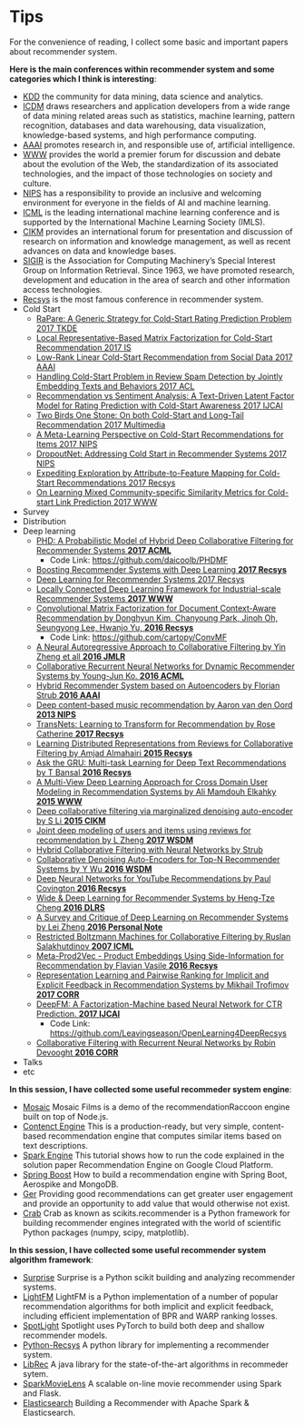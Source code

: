 # Tips
For the convenience of reading, I collect some basic and important papers about recommender system.

**Here is the main conferences within recommender system and some categories which I think is interesting**:
 - [KDD](http://www.kdd.org/) the community for data mining, data science and analytics.
 - [ICDM](http://www.cs.uvm.edu/~icdm/) draws researchers and application developers from a wide range of data mining related areas such as statistics, machine learning, pattern recognition, databases and data warehousing, data visualization, knowledge-based systems, and high performance computing. 
 - [AAAI](https://www.aaai.org/)  promotes research in, and responsible use of, artificial intelligence.
 - [WWW](http://www.iw3c2.org/) provides the world a premier forum for discussion and debate about the evolution of the Web, the standardization of its associated technologies, and the impact of those technologies on society and culture.
 - [NIPS](https://nips.cc/) has a responsibility to provide an inclusive and welcoming environment for everyone in the fields of AI and machine learning.
 - [ICML](https://icml.cc/) is the leading international machine learning conference and is supported by the International Machine Learning Society (IMLS).
 - [CIKM](http://www.cikmconference.org/) provides an international forum for presentation and discussion of research on information and knowledge management, as well as recent advances on data and knowledge bases.
 - [SIGIR](http://sigir.org/)  is the Association for Computing Machinery’s Special Interest Group on Information Retrieval. Since 1963, we have promoted research, development and education in the area of search and other information access technologies.
 - [Recsys](https://recsys.acm.org/) is the most famous conference in recommender system. 
 - Cold Start
   - [RaPare: A Generic Strategy for Cold-Start Rating Prediction Problem 2017 TKDE](https://dl.acm.org/citation.cfm?doid=3108148)
   - [Local Representative-Based Matrix Factorization for Cold-Start Recommendation 2017 IS](https://dl.acm.org/citation.cfm?doid=3108148)
   - [Low-Rank Linear Cold-Start Recommendation from Social Data 2017 AAAI](https://aaai.org/ocs/index.php/AAAI/AAAI17/paper/view/14828)
   - [Handling Cold-Start Problem in Review Spam Detection by Jointly Embedding Texts and Behaviors 2017 ACL](http://aclweb.org/anthology/P17-1034)
   - [Recommendation vs Sentiment Analysis: A Text-Driven Latent Factor Model for Rating Prediction with Cold-Start Awareness 2017 IJCAI](https://www.ijcai.org/proceedings/2017/382)
   - [Two Birds One Stone: On both Cold-Start and Long-Tail Recommendation 2017 Multimedia](https://dl.acm.org/citation.cfm?doid=3123266.3123316)
   - [A Meta-Learning Perspective on Cold-Start Recommendations for Items 2017 NIPS](http://papers.nips.cc/paper/7266-a-meta-learning-perspective-on-cold-start-recommendations-for-items)
   - [DropoutNet: Addressing Cold Start in Recommender Systems 2017 NIPS](http://papers.nips.cc/paper/7081-dropoutnet-addressing-cold-start-in-recommender-systems)
   - [Expediting Exploration by Attribute-to-Feature Mapping for Cold-Start Recommendations 2017 Recsys](https://dl.acm.org/citation.cfm?doid=3109859.3109880)
   - [On Learning Mixed Community-specific Similarity Metrics for Cold-start Link Prediction 2017 WWW](https://dl.acm.org/citation.cfm?doid=3041021.3054269)
 - Survey
 - Distribution
 - Deep learning
   - [PHD: A Probabilistic Model of Hybrid Deep Collaborative Filtering for Recommender Systems **2017 ACML**](http://www.acml-conf.org/2017/conference/accepted-papers/)
     - Code Link: https://github.com/daicoolb/PHDMF
   - [Boosting Recommender Systems with Deep Learning **2017 Recsys**](https://dl.acm.org/citation.cfm?doid=3109859.3109926)
   - [Deep Learning for Recommender Systems 2017 Recsys](https://dl.acm.org/citation.cfm?doid=3109859.3109933)
   - [Locally Connected Deep Learning Framework for Industrial-scale Recommender Systems **2017 WWW**](https://dl.acm.org/citation.cfm?doid=3041021.3054227)
   - [Convolutional Matrix Factorization for Document Context-Aware Recommendation by Donghyun Kim, Chanyoung Park, Jinoh Oh, Seungyong Lee, Hwanjo Yu, **2016 Recsys**](http://dm.postech.ac.kr/~cartopy/ConvMF/)
     - Code Link: https://github.com/cartopy/ConvMF
   - [A Neural Autoregressive Approach to Collaborative Filtering by Yin Zheng et all **2016 JMLR**](http://proceedings.mlr.press/v48/zheng16.pdf)
   - [Collaborative Recurrent Neural Networks for Dynamic Recommender Systems by Young-Jun Ko. **2016 ACML**](http://proceedings.mlr.press/v63/ko101.pdf)
   - [Hybrid Recommender System based on Autoencoders by Florian Strub **2016 AAAI**](https://arxiv.org/pdf/1606.07659.pdf)
   - [Deep content-based music recommendation by Aaron van den Oord **2013 NIPS**](https://papers.nips.cc/paper/5004-deep-content-based-music-recommendation.pdf)
   - [TransNets: Learning to Transform for Recommendation  by Rose Catherine **2017 Recsys**](https://arxiv.org/abs/1704.02298) 
   - [Learning Distributed Representations from Reviews for Collaborative Filtering by Amjad Almahairi **2015 Recsys**](http://dl.acm.org/citation.cfm?id=2800192)
   - [Ask the GRU: Multi-task Learning for Deep Text Recommendations by T Bansal **2016 Recsys**](https://arxiv.org/pdf/1609.02116.pdf)
   - [A Multi-View Deep Learning Approach for Cross Domain User Modeling in Recommendation Systems by Ali Mamdouh Elkahky **2015 WWW**](http://sonyis.me/paperpdf/frp1159-songA-www-2015.pdf)
   - [Deep collaborative filtering via marginalized denoising auto-encoder by S Li **2015 CIKM**](https://pdfs.semanticscholar.org/ff29/2f00055d8221c42d4831679db9d3872b6fbd.pdf)
   - [Joint deep modeling of users and items using reviews for recommendation by L Zheng **2017 WSDM**](https://arxiv.org/pdf/1701.04783)
   - [Hybrid Collaborative Filtering with Neural Networks by Strub](https://pdfs.semanticscholar.org/fcbd/179590c30127cafbd00fd7087b47818406bc.pdf)
   - [Collaborative Denoising Auto-Encoders for Top-N Recommender Systems by Y Wu **2016 WSDM**](http://alicezheng.org/papers/wsdm16-cdae.pdf)
   - [Deep Neural Networks for YouTube Recommendations by Paul Covington **2016 Recsys**](https://static.googleusercontent.com/media/research.google.com/en//pubs/archive/45530.pdf)
   - [Wide & Deep Learning for Recommender Systems by Heng-Tze Cheng **2016 DLRS**](https://arxiv.org/abs/1606.07792)
   - [A Survey and Critique of Deep Learning on Recommender Systems by Lei Zheng **2016 Personal Note**](http://bdsc.lab.uic.edu/docs/survey-critique-deep.pdf)
   - [Restricted Boltzmann Machines for Collaborative Filtering by Ruslan Salakhutdinov **2007 ICML**](http://www.machinelearning.org/proceedings/icml2007/papers/407.pdf)
   - [Meta-Prod2Vec - Product Embeddings Using Side-Information for Recommendation by Flavian Vasile **2016 Recsys**](https://arxiv.org/pdf/1607.07326.pdf)
   - [Representation Learning and Pairwise Ranking for Implicit and Explicit Feedback in Recommendation Systems by Mikhail Trofimov **2017 CORR**](https://arxiv.org/abs/1705.00105)
   - [DeepFM: A Factorization-Machine based Neural Network for CTR Prediction. **2017 IJCAI**](https://arxiv.org/abs/1703.04247) 
     - Code Link: https://github.com/Leavingseason/OpenLearning4DeepRecsys
   - [Collaborative Filtering with Recurrent Neural Networks by Robin Devooght **2016 CORR**](https://arxiv.org/pdf/1608.07400.pdf)
 - Talks
 - etc
 
**In this session, I have collected some useful recommeder system engine**:
 - [Mosaic](https://github.com/guymorita/Mosaic-Films---Recommendation-Engine-Demo) Mosaic Films is a demo of the recommendationRaccoon engine built on top of Node.js.
 - [Contenct Engine](https://github.com/groveco/content-engine) This is a production-ready, but very simple, content-based recommendation engine that computes similar items based on text descriptions.
 - [Spark Engine](https://github.com/GoogleCloudPlatform/spark-recommendation-engine) This tutorial shows how to run the code explained in the solution paper Recommendation Engine on Google Cloud Platform. 
 - [Spring Boost](https://github.com/aerospike/recommendation-engine-example) How to build a recommendation engine with Spring Boot, Aerospike and MongoDB.
 - [Ger](https://github.com/grahamjenson/ger) Providing good recommendations can get greater user engagement and provide an opportunity to add value that would otherwise not exist.
 - [Crab](https://muricoca.github.io/crab/index.html) Crab as known as scikits.recommender is a Python framework for building recommender engines integrated with the world of scientific Python packages (numpy, scipy, matplotlib).

**In this session, I have collected some useful recommender system algorithm framework**:
 - [Surprise](https://github.com/NicolasHug/Surprise) Surprise is a Python scikit building and analyzing recommender systems.
 - [LightFM](https://github.com/lyst/lightfm) LightFM is a Python implementation of a number of popular recommendation algorithms for both implicit and explicit feedback, including efficient implementation of BPR and WARP ranking losses.
 - [SpotLight](https://github.com/maciejkula/spotlight) Spotlight uses PyTorch to build both deep and shallow recommender models.
 - [Python-Recsys](https://github.com/ocelma/python-recsys) A python library for implementing a recommender system.
 - [LibRec](https://www.librec.net/) A java library for the state-of-the-art algorithms in recommeder sytem.
 - [SparkMovieLens](https://github.com/jadianes/spark-movie-lens) A scalable on-line movie recommender using Spark and Flask.
 - [Elasticsearch](https://github.com/IBM/elasticsearch-spark-recommender) Building a Recommender with Apache Spark & Elasticsearch.
